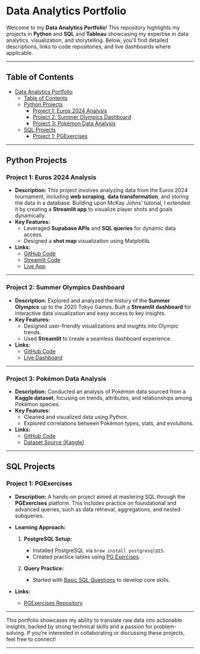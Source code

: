 # Data Analytics Portfolio

Welcome to my **Data Analytics Portfolio**! This repository highlights my projects in **Python** and **SQL** and **Tableau** showcasing my expertise in data analytics, visualization, and storytelling. Below, you'll find detailed descriptions, links to code repositories, and live dashboards where applicable.

---

## Table of Contents

- [Data Analytics Portfolio](#data-analytics-portfolio)
  - [Table of Contents](#table-of-contents)
  - [Python Projects](#python-projects)
    - [Project 1: Euros 2024 Analysis](#project-1-euros-2024-analysis)
    - [Project 2: Summer Olympics Dashboard](#project-2-summer-olympics-dashboard)
    - [Project 3: Pokémon Data Analysis](#project-3-pokémon-data-analysis)
  - [SQL Projects](#sql-projects)
    - [Project 1: PGExercises](#project-1-pgexercises)

---

## Python Projects

### Project 1: Euros 2024 Analysis
- **Description:**
  This project involves analyzing data from the Euros 2024 tournament, including **web scraping**, **data transformation**, and storing the data in a database. Building upon McKay Johns' tutorial, I extended it by creating a **Streamlit app** to visualize player shots and goals dynamically.
- **Key Features:**
  - Leveraged **Supabase APIs** and **SQL queries** for dynamic data access.
  - Designed a **shot map** visualization using Matplotlib.
- **Links:**
  - [GitHub Code](https://github.com/probablyvivek/Data-Analytics-Portfolio/tree/main/Python-Projects/Euros)
  - [Streamlit Code](https://github.com/probablyvivek/Streamlit)
  - [Live App](https://euros2024.streamlit.app/)

---

### Project 2: Summer Olympics Dashboard
- **Description:**
  Explored and analyzed the history of the **Summer Olympics** up to the 2020 Tokyo Games. Built a **Streamlit dashboard** for interactive data visualization and easy access to key insights.
- **Key Features:**
  - Designed user-friendly visualizations and insights into Olympic trends.
  - Used **Streamlit** to create a seamless dashboard experience.
- **Links:**
  - [GitHub Code](https://github.com/probablyvivek/Data-Analytics-Portfolio/tree/main/Python-Projects/Olympics)
  - [Live Dashboard](https://summerolympics.streamlit.app/)

---

### Project 3: Pokémon Data Analysis
- **Description:**
  Conducted an analysis of Pokémon data sourced from a **Kaggle dataset**, focusing on trends, attributes, and relationships among Pokémon species.
- **Key Features:**
  - Cleaned and visualized data using Python.
  - Explored correlations between Pokémon types, stats, and evolutions.
- **Links:**
  - [GitHub Code](https://github.com/probablyvivek/Data-Analytics-Portfolio/tree/main/Python%20Projects/Pokemon%20Analysis)
  - [Dataset Source (Kaggle)](https://www.kaggle.com/datasets/abcsds/pokemon)

---

## SQL Projects

### Project 1: PGExercises
- **Description:**
  A hands-on project aimed at mastering SQL through the **PGExercises** platform. This includes practice on foundational and advanced queries, such as data retrieval, aggregations, and nested subqueries.
- **Learning Approach:**
  1. **PostgreSQL Setup:**
     - Installed PostgreSQL via `brew install postgresql@15`.
     - Created practice tables using [PG Exercises](https://pgexercises.com/gettingstarted.html).

  2. **Query Practice:**
     - Started with [Basic SQL Questions](https://pgexercises.com/questions/basic/) to develop core skills.

- **Links:**
  - [PGExercises Repository](https://github.com/probablyvivek/Data-Analytics-Portfolio/tree/main/SQL-Projects/PGExercises)

---

This portfolio showcases my ability to translate raw data into actionable insights, backed by strong technical skills and a passion for problem-solving. If you're interested in collaborating or discussing these projects, feel free to connect!

---
